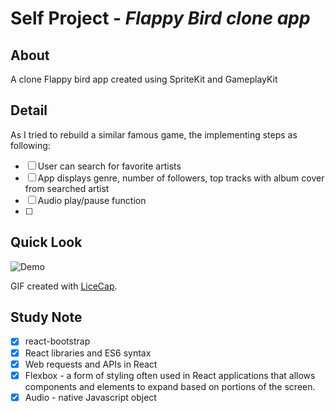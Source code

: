 # Self Project - *Flappy Bird clone app*

## About

A clone Flappy bird app created using SpriteKit and GameplayKit

## Detail
As I tried to rebuild a similar famous game, the implementing steps as following:

- [ ] User can search for favorite artists
- [ ] App displays genre, number of followers, top tracks with album cover from searched artist 
- [ ] Audio play/pause function
- [ ]
## Quick Look


<img src='http://i.imgur.com/ihn1IRa.gif' title='Demo' width='' alt='Demo' />

GIF created with [LiceCap](http://www.cockos.com/licecap/).

## Study Note
- [X] react-bootstrap
- [X] React libraries and ES6 syntax
- [X] Web requests and APIs in React
- [X] Flexbox - a form of styling often used in React applications that allows components and elements to expand based on portions of the screen. 
- [X] Audio - native Javascript object

